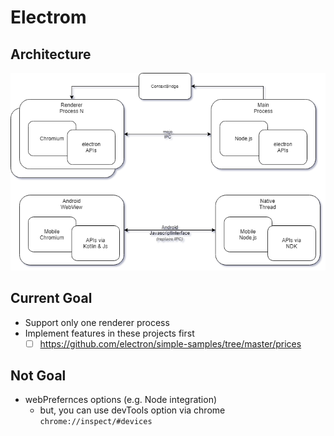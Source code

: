 # Electrom
## Architecture
![architecture](./assets/architecture1.png)

## Current Goal
- Support only one renderer process
- Implement features in these projects first
    - [ ] https://github.com/electron/simple-samples/tree/master/prices

## Not Goal
- webPrefernces options (e.g. Node integration)
    - but, you can use devTools option via chrome `chrome://inspect/#devices`